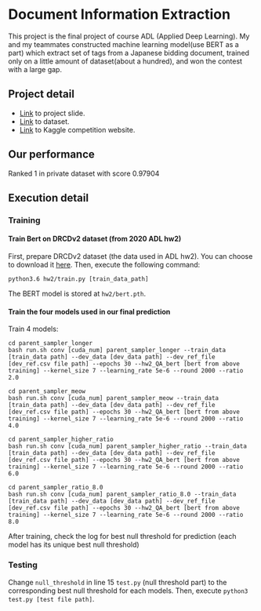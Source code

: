 # Document Information Extraction 

This project is the final project of course ADL (Applied Deep Learning). My and my teammates constructed machine learning model(use BERT as a part) which extract set of tags from a Japanese bidding document, trained only on a little amount of dataset(about a hundred), and won the contest with a large gap.

## Project detail

* [Link](https://docs.google.com/presentation/d/1KYhOBy_xWjDR3iMWeB0GMMoVvRm-w0ygURxE5qnlPpc/edit#slide=id.p) to project slide.
* [Link](https://drive.google.com/file/d/13vOp9SWnpVd-wlx3arKLBeBb_tCF7h8P/view?usp=sharing) to dataset.
* [Link](https://www.kaggle.com/c/adl-final-project-shared-task-108-spring/leaderboard) to Kaggle competition website.

## Our performance

Ranked 1 in private dataset with score 0.97904

## Execution detail

### Training

#### Train Bert on DRCDv2 dataset (from 2020 ADL hw2)

First, prepare DRCDv2 dataset (the data used in ADL hw2). You can choose to download it [here](https://drive.google.com/drive/folders/1HTdj80dj3zFFJliv1EBoHgX-IEeP_4pQ?usp=sharing). Then, execute the following command:
```
python3.6 hw2/train.py [train_data_path]
```
The BERT model is stored at `hw2/bert.pth`.

#### Train the four models used in our final prediction

Train 4 models:
```
cd parent_sampler_longer
bash run.sh conv [cuda_num] parent_sampler_longer --train_data [train_data path] --dev_data [dev_data path] --dev_ref_file [dev_ref.csv file path] --epochs 30 --hw2_QA_bert [bert from above training] --kernel_size 7 --learning_rate 5e-6 --round 2000 --ratio 2.0
```
```
cd parent_sampler_meow
bash run.sh conv [cuda_num] parent_sampler_meow --train_data [train_data path] --dev_data [dev_data path] --dev_ref_file [dev_ref.csv file path] --epochs 30 --hw2_QA_bert [bert from above training] --kernel_size 7 --learning_rate 5e-6 --round 2000 --ratio 4.0
```
```
cd parent_sampler_higher_ratio
bash run.sh conv [cuda_num] parent_sampler_higher_ratio --train_data [train_data path] --dev_data [dev_data path] --dev_ref_file [dev_ref.csv file path] --epochs 30 --hw2_QA_bert [bert from above training] --kernel_size 7 --learning_rate 5e-6 --round 2000 --ratio 6.0
```
```
cd parent_sampler_ratio_8.0
bash run.sh conv [cuda_num] parent_sampler_ratio_8.0 --train_data [train_data path] --dev_data [dev_data path] --dev_ref_file [dev_ref.csv file path] --epochs 30 --hw2_QA_bert [bert from above training] --kernel_size 7 --learning_rate 5e-6 --round 2000 --ratio 8.0
```

After training, check the log for best null threshold for prediction (each model has its unique best null threshold)

### Testing

Change `null_threshold` in line 15 `test.py` (null threshold part) to the corresponding best null threshold for each models. Then, execute `python3 test.py [test file path]`.
